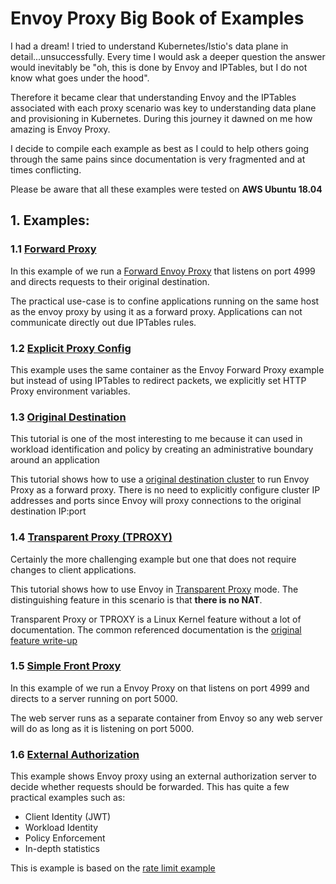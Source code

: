 # Envoy Proxy Big Book of Examples

I had a dream! I tried to understand Kubernetes/Istio's data plane in detail...unsuccessfully. Every time I would ask a deeper question the answer would inevitably be "oh, this is done by Envoy and IPTables, but I do not know what goes under the hood". 

Therefore it became clear that understanding Envoy and the IPTables associated with each proxy scenario was key to understanding data plane and provisioning in Kubernetes. During this journey it dawned on me how amazing is Envoy Proxy.

I decide to compile each example as best as I could to help others going through the same pains since documentation is very fragmented and at times conflicting. 

Please be aware that all these examples were tested on **AWS Ubuntu 18.04**

## 1. Examples:

### 1.1 [Forward Proxy](./forward-proxy)

In this example of we run a [Forward Envoy Proxy](https://www.envoyproxy.io/docs/envoy/latest/configuration/http_filters/dynamic_forward_proxy_filter) that listens on port 4999 and directs requests to their original destination. 

The practical use-case is to confine applications running on the same host as the envoy proxy by using it as a forward proxy. Applications can not communicate directly out due IPTables rules.

### 1.2 [Explicit Proxy Config](./explicit-proxy-config)

This example uses the same container as the Envoy Forward Proxy example but instead of using IPTables to redirect packets, we explicitly set HTTP Proxy environment variables.

### 1.3 [Original Destination](./original-dst)

This tutorial is one of the most interesting to me because it can used in workload identification and policy by creating an administrative boundary around an application

This tutorial shows how to use a [original destination cluster](https://www.envoyproxy.io/docs/envoy/latest/intro/arch_overview/upstream/service_discovery#arch-overview-service-discovery-types-original-destination) to run Envoy Proxy as a forward proxy. There is no need to explicitly configure cluster IP addresses and ports since Envoy will proxy connections to the original destination IP:port  


### 1.4 [Transparent Proxy (TPROXY)](./tproxy-outgoing)

Certainly the more challenging example but one that does not require changes to client applications. 

This tutorial shows how to use Envoy in [Transparent Proxy](https://www.envoyproxy.io/docs/envoy/latest/api-v2/api/v2/lds.proto#envoy-api-field-listener-transparent) mode. The distinguishing feature in this scenario is that **there is no NAT**.

Transparent Proxy or TPROXY is a Linux Kernel feature without a lot of documentation. The common referenced documentation is the [original feature write-up](https://www.kernel.org/doc/Documentation/networking/tproxy.txt)

### 1.5 [Simple Front Proxy](./simple-front-proxy)

In this example of we run a Envoy Proxy on that listens on port 4999 and directs to a server running on port 5000.
 
 The web server runs as a separate container from Envoy so any web server will do as long as it is listening on port 5000. 

### 1.6 [External Authorization](./ext-authz-proxy)
 
 This example shows Envoy proxy using an external authorization server to decide whether requests should be forwarded. This has quite a few practical examples such as:
 
 * Client Identity (JWT)
 * Workload Identity
 * Policy Enforcement
 * In-depth statistics

This is example is based on the [rate limit example](https://github.com/jbarratt/envoy_ratelimit_example) 
